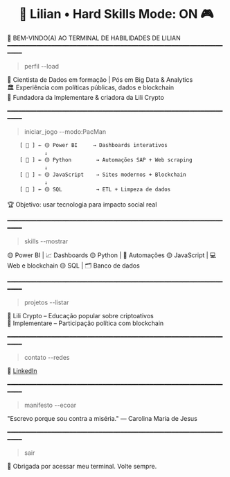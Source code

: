<!-- README.md -->
<h1 align="center">👾 Lilian • Hard Skills Mode: ON 🎮</h1>

👾 BEM-VINDO(A) AO TERMINAL DE HABILIDADES DE LILIAN
━━━━━━━━━━━━━━━━━━━━━━━━━━━━━━━━━━━━━━━━━━━━━━━━━━━━━━━━━━━━━━━

> perfil --load

🧠 Cientista de Dados em formação | Pós em Big Data & Analytics  
🏛️ Experiência com políticas públicas, dados e blockchain  
🚀 Fundadora da Implementare & criadora da Lili Crypto  


━━━━━━━━━━━━━━━━━━━━━━━━━━━━━━━━━━━━━━━━━━━━━━━━━━━━━━━━━━━━━━━

> iniciar_jogo --modo:PacMan

        [ 👻 ] ← 🟡 Power BI     → Dashboards interativos
                ↓
        [ 👻 ] ← 🟡 Python        → Automações SAP + Web scraping
                ↓
        [ 👻 ] ← 🟡 JavaScript    → Sites modernos + Blockchain
                ↓
        [ 👻 ] ← 🟡 SQL           → ETL + Limpeza de dados

🏆 Objetivo: usar tecnologia para impacto social real

━━━━━━━━━━━━━━━━━━━━━━━━━━━━━━━━━━━━━━━━━━━━━━━━━━━━━━━━━━━━━━━

> skills --mostrar

🟡 Power BI     |  📈 Dashboards
🟡 Python       |  🤖 Automações
🟡 JavaScript   |  💻 Web e blockchain
🟡 SQL          |  🗂️ Banco de dados

━━━━━━━━━━━━━━━━━━━━━━━━━━━━━━━━━━━━━━━━━━━━━━━━━━━━━━━━━━━━━━━

> projetos --listar

  
🔐 Lili Crypto – Educação popular sobre criptoativos  
🧭 Implementare – Participação política com blockchain

━━━━━━━━━━━━━━━━━━━━━━━━━━━━━━━━━━━━━━━━━━━━━━━━━━━━━━━━━━━━━━━

> contato --redes

🔗 [LinkedIn](https://www.linkedin.com/in/lilian-correia)  


━━━━━━━━━━━━━━━━━━━━━━━━━━━━━━━━━━━━━━━━━━━━━━━━━━━━━━━━━━━━━━━

> manifesto --ecoar

"Escrevo porque sou contra a miséria."
— Carolina Maria de Jesus

━━━━━━━━━━━━━━━━━━━━━━━━━━━━━━━━━━━━━━━━━━━━━━━━━━━━━━━━━━━━━━━

> sair

👾 Obrigada por acessar meu terminal. Volte sempre.
